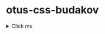 # otus-css-budakov


<details>
  <summary>Click me</summary>

![image info](https://w.forfun.com/fetch/3e/3e3a31a60a8d990b8c4a540aab378c7f.jpeg?w=1470&r=0.5625)
<details>